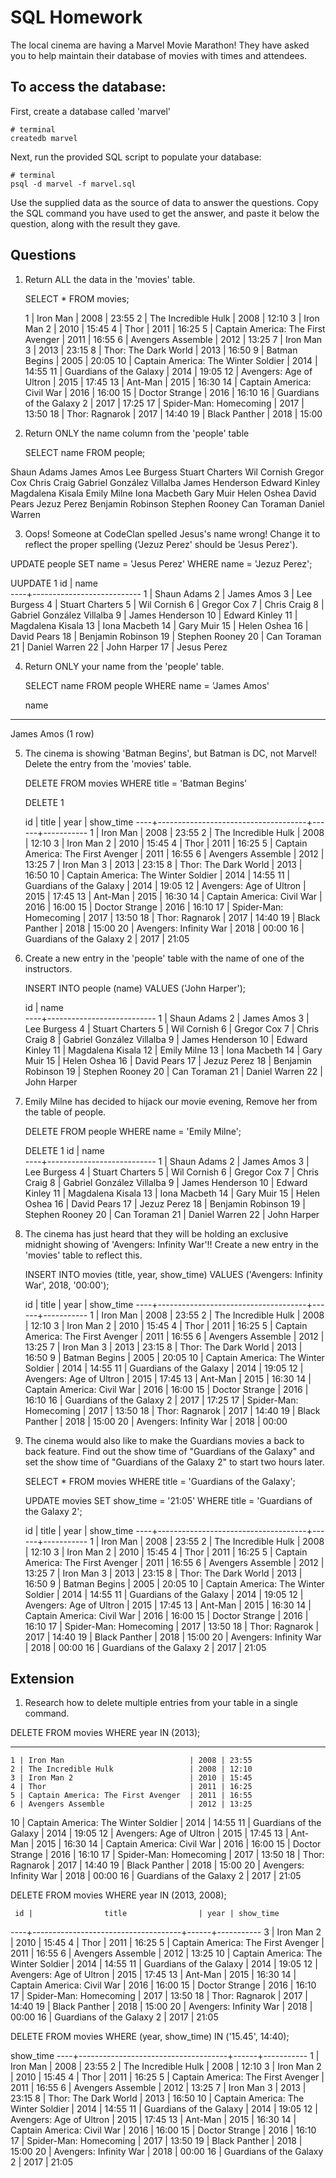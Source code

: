 # SQL Homework

The local cinema are having a Marvel Movie Marathon! They have asked you to help maintain their database of movies with times and attendees.

## To access the database:

First, create a database called 'marvel'

```
# terminal
createdb marvel
```

Next, run the provided SQL script to populate your database:

```
# terminal
psql -d marvel -f marvel.sql
```

Use the supplied data as the source of data to answer the questions. Copy the SQL command you have used to get the answer, and paste it below the question, along with the result they gave.

## Questions

1.  Return ALL the data in the 'movies' table.

    SELECT * FROM movies;

    1 | Iron Man                            | 2008 | 23:55
  2 | The Incredible Hulk                 | 2008 | 12:10
  3 | Iron Man 2                          | 2010 | 15:45
  4 | Thor                                | 2011 | 16:25
  5 | Captain America: The First Avenger  | 2011 | 16:55
  6 | Avengers Assemble                   | 2012 | 13:25
  7 | Iron Man 3                          | 2013 | 23:15
  8 | Thor: The Dark World                | 2013 | 16:50
  9 | Batman Begins                       | 2005 | 20:05
 10 | Captain America: The Winter Soldier | 2014 | 14:55
 11 | Guardians of the Galaxy             | 2014 | 19:05
 12 | Avengers: Age of Ultron             | 2015 | 17:45
 13 | Ant-Man                             | 2015 | 16:30
 14 | Captain America: Civil War          | 2016 | 16:00
 15 | Doctor Strange                      | 2016 | 16:10
 16 | Guardians of the Galaxy 2           | 2017 | 17:25
 17 | Spider-Man: Homecoming              | 2017 | 13:50
 18 | Thor: Ragnarok                      | 2017 | 14:40
 19 | Black Panther                       | 2018 | 15:00


2.  Return ONLY the name column from the 'people' table

     SELECT name FROM people;

Shaun   Adams
James   Amos
Lee     Burgess
Stuart  Charters
Wil     Cornish
Gregor  Cox
Chris   Craig
Gabriel González Villalba
James   Henderson
Edward  Kinley
Magdalena       Kisala
Emily Milne
Iona    Macbeth
Gary    Muir
Helen   Oshea
David   Pears
Jezuz   Perez
Benjamin        Robinson
Stephen Rooney
Can     Toraman
Daniel  Warren

3.  Oops! Someone at CodeClan spelled Jesus's name wrong! Change it to reflect the proper spelling ('Jezuz Perez' should be 'Jesus Perez').

   UPDATE people SET name = 'Jesus Perez' WHERE name = 'Jezuz	Perez';


UUPDATE 1
 id |           name            
----+---------------------------
  1 | Shaun   Adams
  2 | James   Amos
  3 | Lee     Burgess
  4 | Stuart  Charters
  5 | Wil     Cornish
  6 | Gregor  Cox
  7 | Chris   Craig
  8 | Gabriel González Villalba
  9 | James   Henderson
 10 | Edward  Kinley
 11 | Magdalena       Kisala
 13 | Iona    Macbeth
 14 | Gary    Muir
 15 | Helen   Oshea
 16 | David   Pears
 18 | Benjamin        Robinson
 19 | Stephen Rooney
 20 | Can     Toraman
 21 | Daniel  Warren
 22 | John Harper
 17 | Jesus Perez

4.  Return ONLY your name from the 'people' table.

    SELECT name FROM people WHERE name = 'James Amos'

    name     
--------------
James   Amos
(1 row)


5.  The cinema is showing 'Batman Begins', but Batman is DC, not Marvel! Delete the entry from the 'movies' table.

      DELETE FROM movies WHERE title = 'Batman Begins'

      DELETE 1

       id |                title                | year | show_time
      ----+-------------------------------------+------+-----------
        1 | Iron Man                            | 2008 | 23:55
        2 | The Incredible Hulk                 | 2008 | 12:10
        3 | Iron Man 2                          | 2010 | 15:45
        4 | Thor                                | 2011 | 16:25
        5 | Captain America: The First Avenger  | 2011 | 16:55
        6 | Avengers Assemble                   | 2012 | 13:25
        7 | Iron Man 3                          | 2013 | 23:15
        8 | Thor: The Dark World                | 2013 | 16:50
       10 | Captain America: The Winter Soldier | 2014 | 14:55
       11 | Guardians of the Galaxy             | 2014 | 19:05
       12 | Avengers: Age of Ultron             | 2015 | 17:45
       13 | Ant-Man                             | 2015 | 16:30
       14 | Captain America: Civil War          | 2016 | 16:00
       15 | Doctor Strange                      | 2016 | 16:10
       17 | Spider-Man: Homecoming              | 2017 | 13:50
       18 | Thor: Ragnarok                      | 2017 | 14:40
       19 | Black Panther                       | 2018 | 15:00
       20 | Avengers: Infinity War              | 2018 | 00:00
       16 | Guardians of the Galaxy 2           | 2017 | 21:05




6.  Create a new entry in the 'people' table with the name of one of the instructors.

    INSERT INTO people (name) VALUES ('John Harper');


    id |           name            
----+---------------------------
  1 | Shaun   Adams
  2 | James   Amos
  3 | Lee     Burgess
  4 | Stuart  Charters
  5 | Wil     Cornish
  6 | Gregor  Cox
  7 | Chris   Craig
  8 | Gabriel González Villalba
  9 | James   Henderson
 10 | Edward  Kinley
 11 | Magdalena       Kisala
 12 | Emily Milne
 13 | Iona    Macbeth
 14 | Gary    Muir
 15 | Helen   Oshea
 16 | David   Pears
 17 | Jezuz   Perez
 18 | Benjamin        Robinson
 19 | Stephen Rooney
 20 | Can     Toraman
 21 | Daniel  Warren
 22 | John Harper

7.  Emily Milne has decided to hijack our movie evening, Remove her from the table of people.

      DELETE FROM people WHERE name = 'Emily Milne';

      DELETE 1
 id |           name            
----+---------------------------
  1 | Shaun   Adams
  2 | James   Amos
  3 | Lee     Burgess
  4 | Stuart  Charters
  5 | Wil     Cornish
  6 | Gregor  Cox
  7 | Chris   Craig
  8 | Gabriel González Villalba
  9 | James   Henderson
 10 | Edward  Kinley
 11 | Magdalena       Kisala
 13 | Iona    Macbeth
 14 | Gary    Muir
 15 | Helen   Oshea
 16 | David   Pears
 17 | Jezuz   Perez
 18 | Benjamin        Robinson
 19 | Stephen Rooney
 20 | Can     Toraman
 21 | Daniel  Warren
 22 | John Harper

8.  The cinema has just heard that they will be holding an exclusive midnight showing of 'Avengers: Infinity War'!! Create a new entry in the 'movies' table to reflect this.

    INSERT INTO movies (title, year, show_time) VALUES ('Avengers: Infinity War', 2018, '00:00');

    id |                title                | year | show_time
----+-------------------------------------+------+-----------
 1 | Iron Man                            | 2008 | 23:55
 2 | The Incredible Hulk                 | 2008 | 12:10
 3 | Iron Man 2                          | 2010 | 15:45
 4 | Thor                                | 2011 | 16:25
 5 | Captain America: The First Avenger  | 2011 | 16:55
 6 | Avengers Assemble                   | 2012 | 13:25
 7 | Iron Man 3                          | 2013 | 23:15
 8 | Thor: The Dark World                | 2013 | 16:50
 9 | Batman Begins                       | 2005 | 20:05
10 | Captain America: The Winter Soldier | 2014 | 14:55
11 | Guardians of the Galaxy             | 2014 | 19:05
12 | Avengers: Age of Ultron             | 2015 | 17:45
13 | Ant-Man                             | 2015 | 16:30
14 | Captain America: Civil War          | 2016 | 16:00
15 | Doctor Strange                      | 2016 | 16:10
16 | Guardians of the Galaxy 2           | 2017 | 17:25
17 | Spider-Man: Homecoming              | 2017 | 13:50
18 | Thor: Ragnarok                      | 2017 | 14:40
19 | Black Panther                       | 2018 | 15:00
20 | Avengers: Infinity War              | 2018 | 00:00




9.  The cinema would also like to make the Guardians movies a back to back feature. Find out the show time of "Guardians of the Galaxy" and set the show time of "Guardians of the Galaxy 2" to start two hours later.

    SELECT * FROM movies WHERE title = 'Guardians of the Galaxy';

    UPDATE movies SET show_time = '21:05' WHERE title = 'Guardians of the Galaxy 2';

    id |                title                | year | show_time
----+-------------------------------------+------+-----------
 1 | Iron Man                            | 2008 | 23:55
 2 | The Incredible Hulk                 | 2008 | 12:10
 3 | Iron Man 2                          | 2010 | 15:45
 4 | Thor                                | 2011 | 16:25
 5 | Captain America: The First Avenger  | 2011 | 16:55
 6 | Avengers Assemble                   | 2012 | 13:25
 7 | Iron Man 3                          | 2013 | 23:15
 8 | Thor: The Dark World                | 2013 | 16:50
 9 | Batman Begins                       | 2005 | 20:05
10 | Captain America: The Winter Soldier | 2014 | 14:55
11 | Guardians of the Galaxy             | 2014 | 19:05
12 | Avengers: Age of Ultron             | 2015 | 17:45
13 | Ant-Man                             | 2015 | 16:30
14 | Captain America: Civil War          | 2016 | 16:00
15 | Doctor Strange                      | 2016 | 16:10
17 | Spider-Man: Homecoming              | 2017 | 13:50
18 | Thor: Ragnarok                      | 2017 | 14:40
19 | Black Panther                       | 2018 | 15:00
20 | Avengers: Infinity War              | 2018 | 00:00
16 | Guardians of the Galaxy 2           | 2017 | 21:05

## Extension

1.  Research how to delete multiple entries from your table in a single command.

DELETE FROM movies
  WHERE year IN (2013);

  ----------
    1 | Iron Man                            | 2008 | 23:55
    2 | The Incredible Hulk                 | 2008 | 12:10
    3 | Iron Man 2                          | 2010 | 15:45
    4 | Thor                                | 2011 | 16:25
    5 | Captain America: The First Avenger  | 2011 | 16:55
    6 | Avengers Assemble                   | 2012 | 13:25
   10 | Captain America: The Winter Soldier | 2014 | 14:55
   11 | Guardians of the Galaxy             | 2014 | 19:05
   12 | Avengers: Age of Ultron             | 2015 | 17:45
   13 | Ant-Man                             | 2015 | 16:30
   14 | Captain America: Civil War          | 2016 | 16:00
   15 | Doctor Strange                      | 2016 | 16:10
   17 | Spider-Man: Homecoming              | 2017 | 13:50
   18 | Thor: Ragnarok                      | 2017 | 14:40
   19 | Black Panther                       | 2018 | 15:00
   20 | Avengers: Infinity War              | 2018 | 00:00
   16 | Guardians of the Galaxy 2           | 2017 | 21:05

   DELETE FROM movies
     WHERE year IN (2013, 2008);

     id |                title                | year | show_time
----+-------------------------------------+------+-----------
 3 | Iron Man 2                          | 2010 | 15:45
 4 | Thor                                | 2011 | 16:25
 5 | Captain America: The First Avenger  | 2011 | 16:55
 6 | Avengers Assemble                   | 2012 | 13:25
10 | Captain America: The Winter Soldier | 2014 | 14:55
11 | Guardians of the Galaxy             | 2014 | 19:05
12 | Avengers: Age of Ultron             | 2015 | 17:45
13 | Ant-Man                             | 2015 | 16:30
14 | Captain America: Civil War          | 2016 | 16:00
15 | Doctor Strange                      | 2016 | 16:10
17 | Spider-Man: Homecoming              | 2017 | 13:50
18 | Thor: Ragnarok                      | 2017 | 14:40
19 | Black Panther                       | 2018 | 15:00
20 | Avengers: Infinity War              | 2018 | 00:00
16 | Guardians of the Galaxy 2           | 2017 | 21:05


DELETE FROM movies
  WHERE (year, show_time)  IN ('15.45', 14:40);

  show_time
  ----+-------------------------------------+------+-----------
    1 | Iron Man                            | 2008 | 23:55
    2 | The Incredible Hulk                 | 2008 | 12:10
    3 | Iron Man 2                          | 2010 | 15:45
    4 | Thor                                | 2011 | 16:25
    5 | Captain America: The First Avenger  | 2011 | 16:55
    6 | Avengers Assemble                   | 2012 | 13:25
    7 | Iron Man 3                          | 2013 | 23:15
    8 | Thor: The Dark World                | 2013 | 16:50
   10 | Captain America: The Winter Soldier | 2014 | 14:55
   11 | Guardians of the Galaxy             | 2014 | 19:05
   12 | Avengers: Age of Ultron             | 2015 | 17:45
   13 | Ant-Man                             | 2015 | 16:30
   14 | Captain America: Civil War          | 2016 | 16:00
   15 | Doctor Strange                      | 2016 | 16:10
   17 | Spider-Man: Homecoming              | 2017 | 13:50
   19 | Black Panther                       | 2018 | 15:00
   20 | Avengers: Infinity War              | 2018 | 00:00
   16 | Guardians of the Galaxy 2           | 2017 | 21:05

